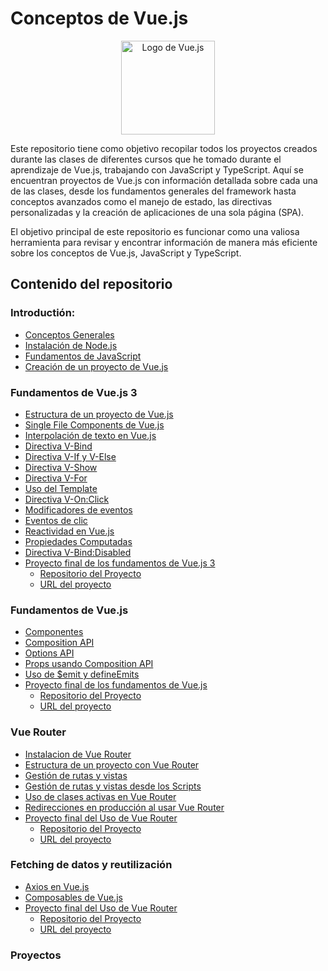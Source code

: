 # Conceptos de Vue.js

<p align="center">
    <img src="https://upload.wikimedia.org/wikipedia/commons/9/95/Vue.js_Logo_2.svg" alt="Logo de Vue.js" width="150">
</p>

Este repositorio tiene como objetivo recopilar todos los proyectos creados durante las clases de diferentes cursos que he tomado durante el aprendizaje de Vue.js, trabajando con JavaScript y TypeScript. Aquí se encuentran proyectos de Vue.js con información detallada sobre cada una de las clases, desde los fundamentos generales del framework hasta conceptos avanzados como el manejo de estado, las directivas personalizadas y la creación de aplicaciones de una sola página (SPA).

El objetivo principal de este repositorio es funcionar como una valiosa herramienta para revisar y encontrar información de manera más eficiente sobre los conceptos de Vue.js, JavaScript y TypeScript.

## Contenido del repositorio

### Introductión:

* [Conceptos Generales](https://github.com/ErickSiguache/Vue.js-Concepts/blob/main/Introduction/General-Language-Concepts.md)
* [Instalación de Node.js](https://github.com/ErickSiguache/Vue.js-Concepts/blob/main/Introduction/NodeJS-Installation.md)
* [Fundamentos de JavaScript](https://github.com/ErickSiguache/JavaScript-Concepts)
* [Creación de un proyecto de Vue.js](https://github.com/ErickSiguache/Vue.js-Concepts/blob/main/Introduction/VueJS-Installation.md)

### Fundamentos de Vue.js 3

* [Estructura de un proyecto de Vue.js](https://github.com/ErickSiguache/Vue.js-Concepts/blob/main/Fundamentals/00-The-Structure-Project.md)
* [Single File Components de Vue.js](https://github.com/ErickSiguache/Vue.js-Concepts/blob/main/Fundamentals/01-Single-File-Components.vue)
* [Interpolación de texto en Vue.js](https://github.com/ErickSiguache/Vue.js-Concepts/blob/main/Fundamentals/02-Text-Interpolation.vue)
* [Directiva V-Bind](https://github.com/ErickSiguache/Vue.js-Concepts/blob/main/Fundamentals/03-V-Bind.vue)
* [Directiva V-If y V-Else](https://github.com/ErickSiguache/Vue.js-Concepts/blob/main/Fundamentals/04-V-If-And-V-Else.vue)
* [Directiva V-Show](https://github.com/ErickSiguache/Vue.js-Concepts/blob/main/Fundamentals/05-V-Show.vue)
* [Directiva V-For](https://github.com/ErickSiguache/Vue.js-Concepts/blob/main/Fundamentals/06-V-For.vue)
* [Uso del Template](https://github.com/ErickSiguache/Vue.js-Concepts/blob/main/Fundamentals/07-Template-Use.vue)
* [Directiva V-On:Click](https://github.com/ErickSiguache/Vue.js-Concepts/blob/main/Fundamentals/08-V-On-Click.vue)
* [Modificadores de eventos](https://github.com/ErickSiguache/Vue.js-Concepts/blob/main/Fundamentals/09-Event-Modifiers.vue)
* [Eventos de clic](https://github.com/ErickSiguache/Vue.js-Concepts/blob/main/Fundamentals/10-Click-Events.vue)
* [Reactividad en Vue.js](https://github.com/ErickSiguache/Vue.js-Concepts/blob/main/Fundamentals/11-Reactive-Variables.vue)
* [Propiedades Computadas ](https://github.com/ErickSiguache/Vue.js-Concepts/blob/main/Fundamentals/12-Computed-Properties.vue)
* [Directiva V-Bind:Disabled](https://github.com/ErickSiguache/Vue.js-Concepts/blob/main/Fundamentals/13-Disabled.vue)
* [Proyecto final de los fundamentos de Vue.js 3](https://github.com/ErickSiguache/Vue.js-Concepts/tree/main/Fundamentals/mini-counter-project)
  * [Repositorio del Proyecto](https://github.com/ErickSiguache/Vue.js-Concepts/tree/main/Fundamentals/mini-counter-project)
  * [URL del proyecto](https://counter-app-erick-siguache.netlify.app)

### Fundamentos de Vue.js

* [Componentes](https://github.com/ErickSiguache/Vue.js-Concepts/blob/main/Basic/00_Components.md)
* [Composition API](https://github.com/ErickSiguache/Vue.js-Concepts/blob/main/Basic/01_Composition_API.md)
* [Options API](https://github.com/ErickSiguache/Vue.js-Concepts/blob/main/Basic/02_Option_API.md)
* [Props usando Composition API](https://github.com/ErickSiguache/Vue.js-Concepts/blob/main/Basic/03_Props.md)
* [Uso de $emit y defineEmits](https://github.com/ErickSiguache/Vue.js-Concepts/blob/main/Basic/04_%24emit_In_Vue.md)
* [Proyecto final de los fundamentos de Vue.js](https://github.com/ErickSiguache/Vue.js-Concepts/tree/main/Basic/mini-pagination-project)
  * [Repositorio del Proyecto](https://github.com/ErickSiguache/Vue.js-Concepts/tree/main/Basic/mini-pagination-project)
  * [URL del proyecto](https://post-erick-siguache.netlify.app)


### Vue Router

* [Instalacion de Vue Router](https://github.com/ErickSiguache/Vue.js-Concepts/blob/main/VueRouter/00-Vue-Router-Configuration.md)
* [Estructura de un proyecto con Vue Router](https://github.com/ErickSiguache/Vue.js-Concepts/blob/main/VueRouter/01-Structure-With-Vue-Router.md)
* [Gestión de rutas y vistas](https://github.com/ErickSiguache/Vue.js-Concepts/blob/main/VueRouter/02-Route-And-View-Management.md)
* [Gestión de rutas y vistas desde los Scripts](https://github.com/ErickSiguache/Vue.js-Concepts/blob/main/VueRouter/03-Using-Routes-And-Views-In-Scripts.md)
* [Uso de clases activas en Vue Router](https://github.com/ErickSiguache/Vue.js-Concepts/blob/main/VueRouter/04-Vue-Active-Class.md)
* [Redirecciones en producción al usar Vue Router](https://github.com/ErickSiguache/Vue.js-Concepts/blob/main/VueRouter/05-Redirect-In-Deploy.md)
* [Proyecto final del Uso de Vue Router](https://github.com/ErickSiguache/Vue.js-Concepts/tree/main/VueRouter/rick-and-morty-api-project)
  * [Repositorio del Proyecto](https://github.com/ErickSiguache/Vue.js-Concepts/tree/main/VueRouter/rick-and-morty-api-project)
  * [URL del proyecto](https://rick-and-morty-erick-siguache.netlify.app)

### Fetching de datos y reutilización

* [Axios en Vue.js](https://github.com/ErickSiguache/Vue.js-Concepts/blob/main/AxiosAndComposables/00-Axios-In-Vue.md)
* [Composables de Vue.js](https://github.com/ErickSiguache/Vue.js-Concepts/blob/main/AxiosAndComposables/01-composables.md)
* [Proyecto final del Uso de Vue Router](https://github.com/ErickSiguache/Vue.js-Concepts/tree/main/AxiosAndComposables/placeholder-axios-project)
  * [Repositorio del Proyecto](https://github.com/ErickSiguache/Vue.js-Concepts/tree/main/AxiosAndComposables/placeholder-axios-project)
  * [URL del proyecto](https://placeholder-project.netlify.app)

### Proyectos



